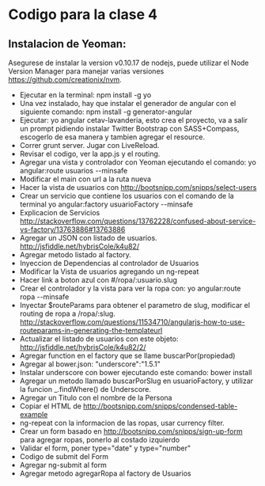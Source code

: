 Codigo para la clase 4
================================

Instalacion de Yeoman:
-------------------------

Asegurese de instalar la version v0.10.17 de nodejs, puede utilizar el Node Version Manager para manejar varias versiones
https://github.com/creationix/nvm.

* Ejecutar en la terminal: npm install -g yo
* Una vez instalado, hay que instalar el generador de angular con el siguiente comando: npm install -g generator-angular
* Ejecutar: yo angular cetav-lavanderia, esto crea el proyecto, va a salir un prompt pidiendo instalar
  Twitter Bootstrap con SASS+Compass, escogerlo de esa manera y tambien agregar el resource.
* Correr grunt server. Jugar con LiveReload.
* Revisar el codigo, ver la app.js y el routing.
* Agregar una vista y controlador con Yeoman ejecutando el comando: yo angular:route usuarios --minsafe
* Modificar el main con url a la ruta nueva
* Hacer la vista de usuarios con http://bootsnipp.com/snipps/select-users
* Crear un servicio que contiene los usuarios con el comando de la terminal yo angular:factory usuarioFactory --minsafe
* Explicacion de Servicios http://stackoverflow.com/questions/13762228/confused-about-service-vs-factory/13763886#13763886
* Agregar un JSON con listado de usuarios. http://jsfiddle.net/hybrisCole/k4u82/
* Agregar metodo listado al factory.
* Inyeccion de Dependencias al controlador de Usuarios
* Modificar la Vista de usuarios agregando un ng-repeat
* Hacer link a boton azul con #/ropa/:usuario.slug
* Crear el controlador y la vista para ver la ropa con: yo angular:route ropa --minsafe
* Inyectar $routeParams para obtener el parametro de slug, modificar el routing de ropa a /ropa/:slug.
  http://stackoverflow.com/questions/11534710/angularjs-how-to-use-routeparams-in-generating-the-templateurl
* Actualizar el listado de usuarios con este objeto: http://jsfiddle.net/hybrisCole/k4u82/2/
* Agregar function en el factory que se llame buscarPor(propiedad)
* Agregar al bower.json: "underscore":"1.5.1"
* Instalar underscore con bower ejecutando este comando: bower install
* Agregar un metodo llamado buscarPorSlug en usuarioFactory, y utilizar la funcion _.findWhere() de Underscore.
* Agregar un Titulo con el nombre de la Persona
* Copiar el HTML de http://bootsnipp.com/snipps/condensed-table-example
* ng-repeat con la informacion de las ropas, usar currency filter.
* Crear un form basado en http://bootsnipp.com/snipps/sign-up-form para agregar ropas, ponerlo al costado izquierdo
* Validar el form, poner type="date" y type="number"
* Codigo de submit del Form
* Agregar ng-submit al form
* Agregar metodo agregarRopa al factory de Usuarios


